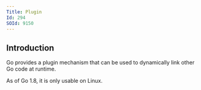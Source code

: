 ```yaml
---
Title: Plugin
Id: 294
SOId: 9150
---
```

## Introduction
Go provides a plugin mechanism that can be used to dynamically link other Go code at runtime.

As of Go 1.8, it is only usable on Linux.
